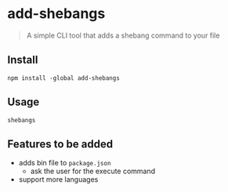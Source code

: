 # add-shebangs

> A simple CLI tool that adds a shebang command to your file

## Install
```
npm install -global add-shebangs
```

## Usage
```
shebangs
```

## Features to be added

* adds bin file to `package.json`
    * ask the user for the execute command 
* support more languages
